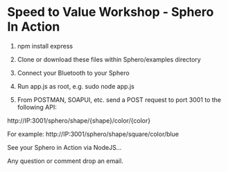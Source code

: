 # Speed to Value Workshop - Sphero In Action

1) npm install express

2) Clone or download these files within Sphero/examples directory

3) Connect your Bluetooth to your Sphero

4) Run app.js as root, e.g. sudo node app.js

5) From POSTMAN, SOAPUI, etc. send a POST request to port 3001 to the following API:


http://IP:3001/sphero/shape/{shape}/color/{color}


For example:
http://IP:3001/sphero/shape/square/color/blue


See your Sphero in Action via NodeJS...



Any question or comment drop an email.
